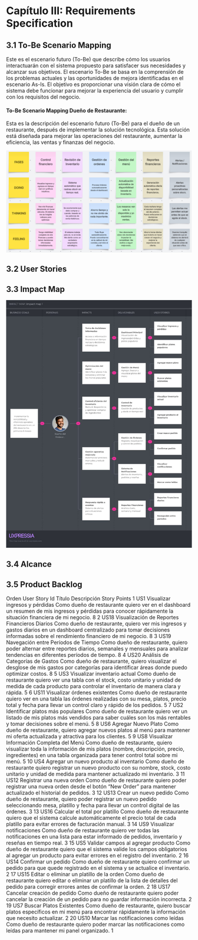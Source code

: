 # Capítulo III: Requirements Specification
## 3.1 To-Be Scenario Mapping

Este es el escenario futuro (To-Be) que describe cómo los usuarios interactuarán con el sistema propuesto para satisfacer 
sus necesidades y alcanzar sus objetivos. El escenario To-Be se basa en la comprensión de los problemas actuales y las 
oportunidades de mejora identificadas en el escenario As-Is. El objetivo es proporcionar una visión clara de cómo el 
sistema debe funcionar para mejorar la experiencia del usuario y cumplir con los requisitos del negocio.

#### To-Be Scenario Mapping Dueño de Restaurante:

Esta es la descripción del escenario futuro (To-Be) para el dueño de un restaurante, después de implementar la solución 
tecnológica. Esta solución está diseñada para mejorar las operaciones del restaurante, aumentar la eficiencia, las
ventas y finanzas del negocio.

![ToBe.jpg](../assets/ToBe.jpg)

## 3.2 User Stories
## 3.3 Impact Map

![ImpactMap.jpg](../assets/ImpactMap.jpg)

## 3.4 Alcance
## 3.5 Product Backlog

Orden	User Story Id	Título	Descripción	Story Points
1	US1	Visualizar ingresos y pérdidas	Como dueño de restaurante quiero ver en el dashboard un resumen de mis ingresos y pérdidas para conocer rápidamente la situación financiera de mi negocio.	8
2	US18	Visualización de Reportes Financieros Diarios	Como dueño de restaurante, quiero ver mis ingresos y gastos diarios en un dashboard centralizado para tomar decisiones informadas sobre el rendimiento financiero de mi negocio.	8
3	US19	Navegación entre Períodos de Tiempo	Como dueño de restaurante, quiero poder alternar entre reportes diarios, semanales y mensuales para analizar tendencias en diferentes períodos de tiempo.	8
4	US20	Análisis de Categorías de Gastos	Como dueño de restaurante, quiero visualizar el desglose de mis gastos por categorías para identificar áreas donde puedo optimizar costos.	8
5	US3	Visualizar inventario actual	Como dueño de restaurante quiero ver una tabla con el stock, costo unitario y unidad de medida de cada producto para controlar el inventario de manera clara y rápida.	5
6	US11	Visualizar órdenes existentes	Como dueño de restaurante quiero ver en una tabla las órdenes realizadas con su mesa, platos, precio total y fecha para llevar un control claro y rápido de los pedidos.	5
7	US2	Identificar platos más populares	Como dueño de restaurante quiero ver un listado de mis platos más vendidos para saber cuáles son los más rentables y tomar decisiones sobre el menú.	5
8	US6	Agregar Nuevo Plato	Como dueño de restaurante, quiero agregar nuevos platos al menú para mantener mi oferta actualizada y atractiva para los clientes.	5
9	US8	Visualizar Información Completa del Menú	Como dueño de restaurante, quiero visualizar toda la información de mis platos (nombre, descripción, precio, ingredientes) en una tabla organizada para tener control total sobre mi menú.	5
10	US4	Agregar un nuevo producto al inventario	Como dueño de restaurante quiero registrar un nuevo producto con su nombre, stock, costo unitario y unidad de medida para mantener actualizado mi inventario.	3
11	US12	Registrar una nueva orden	Como dueño de restaurante quiero poder registrar una nueva orden desde el botón “New Order” para mantener actualizado el historial de pedidos.	3
12	US13	Crear un nuevo pedido	Como dueño de restaurante, quiero poder registrar un nuevo pedido seleccionando mesa, platillo y fecha para llevar un control digital de las órdenes.	3
13	US16	Calcular el total por platillo	Como dueño de restaurante quiero que el sistema calcule automáticamente el precio total de cada platillo para evitar errores de facturación manual.	3
14	US9	Visualizar notificaciones	Como dueño de restaurante quiero ver todas las notificaciones en una lista para estar informado de pedidos, inventario y reseñas en tiempo real.	3
15	US5	Validar campos al agregar producto	Como dueño de restaurante quiero que el sistema valide los campos obligatorios al agregar un producto para evitar errores en el registro del inventario.	2
16	US14	Confirmar un pedido	Como dueño de restaurante quiero confirmar un pedido para que quede registrado en el sistema y se actualice el inventario.	2
17	US15	Editar o eliminar un platillo de la orden	Como dueño de restaurante quiero editar o eliminar un platillo de la lista de detalles del pedido para corregir errores antes de confirmar la orden.	2
18	US17	Cancelar creación de pedido	Como dueño de restaurante quiero poder cancelar la creación de un pedido para no guardar información incorrecta.	2
19	US7	Buscar Platos Existentes	Como dueño de restaurante, quiero buscar platos específicos en mi menú para encontrar rápidamente la información que necesito actualizar.	2
20	US10	Marcar las notificaciones como leídas	Como dueño de restaurante quiero poder marcar las notificaciones como leídas para mantener mi panel organizado.	1
